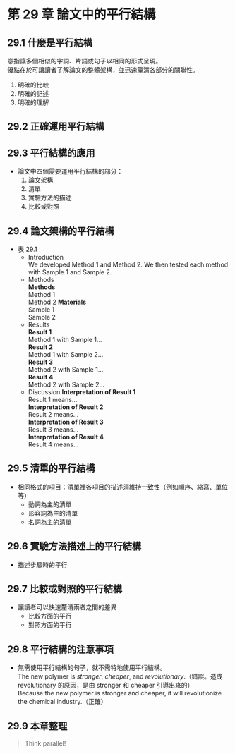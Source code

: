 # 第 29 章 論文中的平行結構

## 29.1 什麼是平行結構

意指讓多個相似的字詞、片語或句子以相同的形式呈現。  
優點在於可讓讀者了解論文的整體架構，並迅速釐清各部分的關聯性。

1. 明確的比較
2. 明確的記述
3. 明確的理解

## 29.2 正確運用平行結構

## 29.3 平行結構的應用

* 論文中四個需要運用平行結構的部分：
  1. 論文架構
  2. 清單
  3. 實驗方法的描述
  4. 比較或對照

## 29.4 論文架構的平行結構

* 表 29.1
  * Introduction  
    We developed Method 1 and Method 2. We then tested each method with Sample 1 and Sample 2.
  * Methods  
    **Methods**  
      Method 1  
      Method 2
    **Materials**  
      Sample 1  
      Sample 2
  * Results  
    **Result 1**  
      Method 1 with Sample 1...   
    **Result 2**  
      Method 1 with Sample 2...   
    **Result 3**  
      Method 2 with Sample 1...   
    **Result 4**  
      Method 2 with Sample 2...   
  * Discussion
    **Interpretation of Result 1**  
      Result 1 means...  
    **Interpretation of Result 2**  
      Result 2 means...  
    **Interpretation of Result 3**  
      Result 3 means...  
    **Interpretation of Result 4**  
      Result 4 means...  

## 29.5 清單的平行結構

* 相同格式的項目：清單裡各項目的描述須維持一致性（例如順序、縮寫、單位等）
  * 動詞為主的清單
  * 形容詞為主的清單
  * 名詞為主的清單

## 29.6 實驗方法描述上的平行結構

* 描述步驟時的平行

## 29.7 比較或對照的平行結構

* 讓讀者可以快速釐清兩者之間的差異
  * 比較方面的平行
  * 對照方面的平行

## 29.8 平行結構的注意事項

* 無需使用平行結構的句子，就不需特地使用平行結構。  
  The new polymer is *stronger*, *cheaper*, and *revolutionary*.（錯誤。造成 revolutionary 的原因，是由 stronger 和 cheaper 引導出來的）  
  Because the new polymer is stronger and cheaper, it will revolutionize the chemical industry.（正確）

## 29.9 本章整理

> Think parallel!

